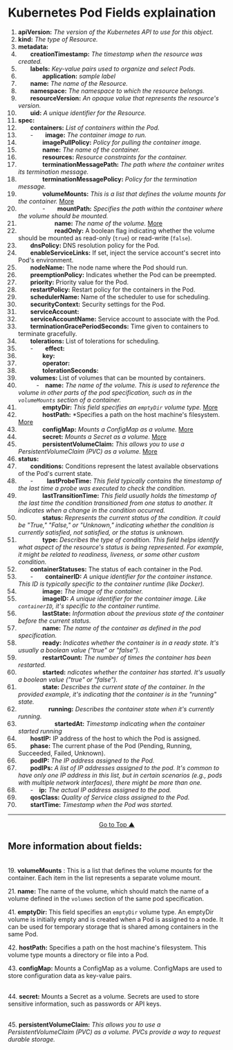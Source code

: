 # Kubernetes Pod Fields explaination  
<a name="fieldsexplaination"></a>

1. **apiVersion:** *The version of the Kubernetes API to use for this object.*  
2. **kind:** *The type of Resource.*   
3. **metadata:**  
4. &emsp;&emsp;**creationTimestamp:** *The timestamp when the resource was created.*   
5. &emsp;&emsp;**labels:** *Key-value pairs used to organize and select Pods.*  
6. &emsp;&emsp;&emsp;&emsp;**application:** *sample label*   
7. &emsp;&emsp;**name:** *The name of the Resource.*   
8. &emsp;&emsp;**namespace:** *The namespace to which the resource belongs.*   
9. &emsp;&emsp;**resourceVersion:** *An opaque value that represents the resource's version.*    
10. &emsp;&emsp;**uid:** *A unique identifier for the Resource.*   
11. **spec:**  
12. &emsp;&emsp;**containers:** *List of containers within the Pod.*  
13. &emsp;&emsp;-&emsp;&emsp;**image:** *The container image to run.*   
14. &emsp;&emsp;&emsp;&emsp;**imagePullPolicy:** *Policy for pulling the container image.*   
15. &emsp;&emsp;&emsp;&emsp;**name:** *The name of the container.*   
16. &emsp;&emsp;&emsp;&emsp;**resources:** *Resource constraints for the container.*   
17. &emsp;&emsp;&emsp;&emsp;**terminationMessagePath:** *The path where the container writes its termination message.*   
18. &emsp;&emsp;&emsp;&emsp;**terminationMessagePolicy:** *Policy for the termination message.*  
19. &emsp;&emsp;&emsp;&emsp;**volumeMounts:** *This is a list that defines the volume mounts for the container.* [More](#volemeMounts)  
20. &emsp;&emsp;&emsp;&emsp;-&emsp;&emsp;**mountPath:** *Specifies the path within the container where the volume should be mounted.*  
21. &emsp;&emsp;&emsp;&emsp;&emsp;&emsp;**name:** *The name of the volume.* [More](#volemeMountsName)   
22. &emsp;&emsp;&emsp;&emsp;&emsp;&emsp;**readOnly:** A boolean flag indicating whether the volume should be mounted as read-only (`true`) or read-write (`false`).  
23. &emsp;&emsp;**dnsPolicy:** DNS resolution policy for the Pod.  
24. &emsp;&emsp;**enableServiceLinks:** If set, inject the service account's secret into Pod's environment.  
25. &emsp;&emsp;**nodeName:**  The node name where the Pod should run.  
26. &emsp;&emsp;**preemptionPolicy:** Indicates whether the Pod can be preempted.  
27. &emsp;&emsp;**priority:** Priority value for the Pod.  
28. &emsp;&emsp;**restartPolicy:** Restart policy for the containers in the Pod.  
29. &emsp;&emsp;**schedulerName:** Name of the scheduler to use for scheduling.  
30. &emsp;&emsp;**securityContext:** Security settings for the Pod.  
31. &emsp;&emsp;**serviceAccount:**  
32. &emsp;&emsp;**serviceAccountName:** Service account to associate with the Pod.  
33. &emsp;&emsp;**terminationGracePeriodSeconds:** Time given to containers to terminate gracefully.  
34. &emsp;&emsp;**tolerations:** List of tolerations for scheduling.  
35. &emsp;&emsp;-&emsp;&emsp;**effect:**   
36. &emsp;&emsp;&emsp;&emsp;**key:**  
37. &emsp;&emsp;&emsp;&emsp;**operator:**  
38. &emsp;&emsp;&emsp;&emsp;**tolerationSeconds:**  
39. &emsp;&emsp;**volumes:** List of volumes that can be mounted by containers.  
40. &emsp;&emsp;&emsp;-&emsp;**name:** *The name of the volume. This is used to reference the volume in other parts of the pod specification, such as in the `volumeMounts` section of a container.*  
41. &emsp;&emsp;&emsp;&emsp;**emptyDir:** *This field specifies an `emptyDir` volume type.* [More](#emptyDir)   
42. &emsp;&emsp;&emsp;&emsp;**hostPath:** *Specifies a path on the host machine's filesystem. [More](#hostPath)  
43. &emsp;&emsp;&emsp;&emsp;**configMap:** *Mounts a ConfigMap as a volume.* [More](#configMap)    
44. &emsp;&emsp;&emsp;&emsp;**secret:** *Mounts a Secret as a volume.* [More](#secret)   
45. &emsp;&emsp;&emsp;&emsp;**persistentVolumeClaim:** *This allows you to use a PersistentVolumeClaim (PVC) as a volume.* [More](#persistentVolumeClaim)  
46. **status:**  
47. &emsp;&emsp;**conditions:** Conditions represent the latest available observations of the Pod's current state.  
48. &emsp;&emsp;- &emsp;&emsp;**lastProbeTime:** *This field typically contains the timestamp of the last time a probe was executed to check the condition.*   
49. &emsp;&emsp;&emsp;&emsp;**lastTransitionTime:** *This field usually holds the timestamp of the last time the condition transitioned from one status to another. It indicates when a change in the condition occurred.*  
50. &emsp;&emsp;&emsp;&emsp;**status:** *Represents the current status of the condition. It could be "True," "False," or "Unknown," indicating whether the condition is currently satisfied, not satisfied, or the status is unknown.*  
51. &emsp;&emsp;&emsp;&emsp;**type:** *Describes the type of condition. This field helps identify what aspect of the resource's status is being represented. For example, it might be related to readiness, liveness, or some other custom condition.*  
52. &emsp;&emsp;**containerStatuses:** The status of each container in the Pod.  
53. &emsp;&emsp;-&emsp;&emsp;**containerID:** *A unique identifier for the container instance. This ID is typically specific to the container runtime (like Docker).*  
54. &emsp;&emsp;&emsp;&emsp;**image:** *The image of the container.*  
55. &emsp;&emsp;&emsp;&emsp;**imageID:** *A unique identifier for the container image. Like `containerID`, it's specific to the container runtime.*  
56. &emsp;&emsp;&emsp;&emsp;**lastState:** *Information about the previous state of the container before the current status.*  
57. &emsp;&emsp;&emsp;&emsp;**name:** *The name of the container as defined in the pod specification.*  
58. &emsp;&emsp;&emsp;&emsp;**ready:** *Indicates whether the container is in a ready state. It's usually a boolean value ("true" or "false").*  
59. &emsp;&emsp;&emsp;&emsp;**restartCount:** *The number of times the container has been restarted.*  
60. &emsp;&emsp;&emsp;&emsp;**started:** *ndicates whether the container has started. It's usually a boolean value ("true" or "false").*  
61. &emsp;&emsp;&emsp;&emsp;**state:** *Describes the current state of the container. In the provided example, it's indicating that the container is in the "running" state.*  
62. &emsp;&emsp;&emsp;&emsp;&emsp;**running:** *Describes the container state when it's currently running.*  
63. &emsp;&emsp;&emsp;&emsp;&emsp;&emsp;**startedAt:** *Timestamp indicating when the container started running*  
64. &emsp;&emsp;**hostIP:** IP address of the host to which the Pod is assigned.  
65. &emsp;&emsp;**phase:** The current phase of the Pod (Pending, Running, Succeeded, Failed, Unknown).  
66. &emsp;&emsp;**podIP:** *The IP address assigned to the Pod.*  
67. &emsp;&emsp;**podIPs:** *A list of IP addresses assigned to the pod. It's common to have only one IP address in this list, but in certain scenarios (e.g., pods with multiple network interfaces), there might be more than one.*  
68. &emsp;&emsp;-&emsp;**ip:** *The actual IP address assigned to the pod.*   
69. &emsp;&emsp;**qosClass:** *Quality of Service class assigned to the Pod.* 
70. &emsp;&emsp;**startTime:** *Timestamp when the Pod was started.*  


---
<p align="center">
  <a href="#fieldsexplaination">Go to Top ▲</a>
</p>

## More information about fields:  
<a name="volemeMounts"></a>   
19. **volumeMounts** : This is a list that defines the volume mounts for the container. Each item in the list represents a separate volume mount.  

<a name="volemeMountsName"></a> 
21. **name:** The name of the volume, which should match the name of a volume defined in the `volumes` section of the same pod specification.  

<a name="emptyDir"></a> 
41. **emptyDir:** This field specifies an `emptyDir` volume type. An emptyDir volume is initially empty and is created when a Pod is assigned to a node. It can be used for temporary storage that is shared among containers in the same Pod. 

<a name="hostPath"></a> 
42. **hostPath:** Specifies a path on the host machine's filesystem. This volume type mounts a directory or file into a Pod. 

<a name="configMap"></a> 
43. **configMap:** Mounts a ConfigMap as a volume. ConfigMaps are used to store configuration data as key-value pairs.   

<a name="secret"></a>  
44. **secret:** Mounts a Secret as a volume. Secrets are used to store sensitive information, such as passwords or API keys.  

<a name="persistentVolumeClaim"></a>  
45. **persistentVolumeClaim:** *This allows you to use a PersistentVolumeClaim (PVC) as a volume. PVCs provide a way to request durable storage.*   

<a name="configMap"></a>  

<a name="configMap"></a>  

<a name="configMap"></a>  

<a name="configMap"></a>  

<a name="configMap"></a>  

<a name="configMap"></a>  

